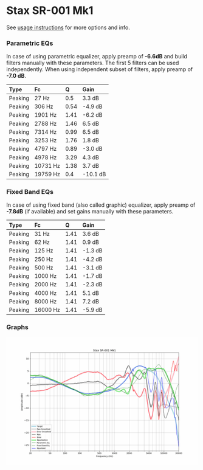 # Stax SR-001 Mk1
See [usage instructions](https://github.com/jaakkopasanen/AutoEq#usage) for more options and info.

### Parametric EQs
In case of using parametric equalizer, apply preamp of **-6.6dB** and build filters manually
with these parameters. The first 5 filters can be used independently.
When using independent subset of filters, apply preamp of **-7.0 dB**.

| Type    | Fc       |    Q | Gain     |
|:--------|:---------|:-----|:---------|
| Peaking | 27 Hz    | 0.5  | 3.3 dB   |
| Peaking | 306 Hz   | 0.54 | -4.9 dB  |
| Peaking | 1901 Hz  | 1.41 | -6.2 dB  |
| Peaking | 2788 Hz  | 1.46 | 6.5 dB   |
| Peaking | 7314 Hz  | 0.99 | 6.5 dB   |
| Peaking | 3253 Hz  | 1.76 | 1.8 dB   |
| Peaking | 4797 Hz  | 0.89 | -3.0 dB  |
| Peaking | 4978 Hz  | 3.29 | 4.3 dB   |
| Peaking | 10731 Hz | 1.38 | 3.7 dB   |
| Peaking | 19759 Hz | 0.4  | -10.1 dB |

### Fixed Band EQs
In case of using fixed band (also called graphic) equalizer, apply preamp of **-7.8dB**
(if available) and set gains manually with these parameters.

| Type    | Fc       |    Q | Gain    |
|:--------|:---------|:-----|:--------|
| Peaking | 31 Hz    | 1.41 | 3.6 dB  |
| Peaking | 62 Hz    | 1.41 | 0.9 dB  |
| Peaking | 125 Hz   | 1.41 | -1.3 dB |
| Peaking | 250 Hz   | 1.41 | -4.2 dB |
| Peaking | 500 Hz   | 1.41 | -3.1 dB |
| Peaking | 1000 Hz  | 1.41 | -1.7 dB |
| Peaking | 2000 Hz  | 1.41 | -2.3 dB |
| Peaking | 4000 Hz  | 1.41 | 5.1 dB  |
| Peaking | 8000 Hz  | 1.41 | 7.2 dB  |
| Peaking | 16000 Hz | 1.41 | -5.9 dB |

### Graphs
![](./Stax%20SR-001%20Mk1.png)